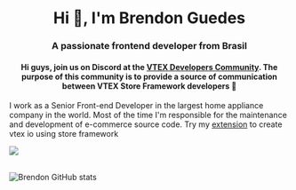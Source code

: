 <h1 align="center">Hi 👋, I'm Brendon Guedes</h1>
<h3 align="center">A passionate frontend developer from Brasil</h3>
<h4 align="center">Hi guys, join us on Discord at the <a href="https://discord.gg/TePnXc3nNk">VTEX Developers Community</a>. The purpose of this community is to provide a source of communication between VTEX Store Framework developers 🚀</h4>

<span>I work as a Senior Front-end Developer in the largest home appliance company in the world. Most of the time I'm responsible for the maintenance and development of e-commerce source code. Try my [extension](https://marketplace.visualstudio.com/items?itemName=brendonguedes.vtex-snippets)
 to create vtex io using store framework</span>

<a href="https://github.com/brendonguedes/vtex-snippets">
  <img align="center" src="https://github-readme-stats.vercel.app/api/pin/?username=brendonguedes&repo=vtex-snippets" />
</a>

<br>
<br>

![Brendon GitHub stats](https://github-readme-stats.vercel.app/api?username=brendonguedes&show_icons=true&theme=radical)
